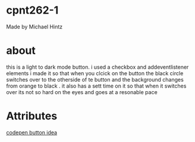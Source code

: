 # cpnt262-1

Made by Michael Hintz



# about
this is a light to dark mode button. i used a checkbox and addeventlistener elements
i made it so that when you clcick on the button the black circle switches over to the otherside of te button and the background changes from orange to black
. it also has a sett time on it so that when it switches over its not so hard on the eyes and goes at a resonable pace

# Attributes 
[codepen button idea](https://codepen.io/sashatran/pen/rPaLgG)




